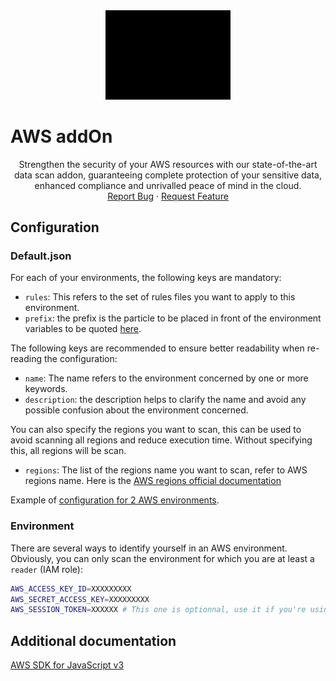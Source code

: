 <div align="center">
    <a href="https://www.kexa.io/addOn/aws">
        <img src="../../images/aws-logo.png" alt="Logo" width="200"/>
    </a>
</div>

# AWS addOn

<div>
  <p align="center">
    Strengthen the security of your AWS resources with our state-of-the-art data scan addon, guaranteeing complete protection of your sensitive data, enhanced compliance and unrivalled peace of mind in the cloud.
    <br />
    <a href="https://github.com/kexa-io/Kexa/issues">Report Bug</a>
    ·
    <a href="https://github.com/kexa-io/Kexa/issues">Request Feature</a>
  </p>
</div>

## Configuration

### Default.json

For each of your environments, the following keys are mandatory:

- `rules`: This refers to the set of rules files you want to apply to this environment.
- `prefix`: the prefix is the particle to be placed in front of the environment variables to be quoted [here](#environment).

The following keys are recommended to ensure better readability when re-reading the configuration:

- `name`: The name refers to the environment concerned by one or more keywords.
- `description`: the description helps to clarify the name and avoid any possible confusion about the environment concerned.

You can also specify the regions you want to scan, this can be used to avoid scanning all regions and reduce execution time. Without specifying this, all regions will be scan.

- `regions`: The list of the regions name you want to scan, refer to AWS regions name. Here is the [AWS regions official documentation](https://docs.aws.amazon.com/AmazonRDS/latest/UserGuide/Concepts.RegionsAndAvailabilityZones.html)

Example of [configuration for 2 AWS environments](../../config/demo/aws.default.json).

### Environment

There are several ways to identify yourself in an AWS environment. Obviously, you can only scan the environment for which you are at least a `reader` (IAM role):

```bash
AWS_ACCESS_KEY_ID=XXXXXXXXX  
AWS_SECRET_ACCESS_KEY=XXXXXXXXX
AWS_SESSION_TOKEN=XXXXXX # This one is optionnal, use it if you're using temporary credentials (IAM role)
```

## Additional documentation

[AWS SDK for JavaScript v3](https://docs.aws.amazon.com/sdk-for-javascript/v3/developer-guide/getting-started-nodejs.html)
